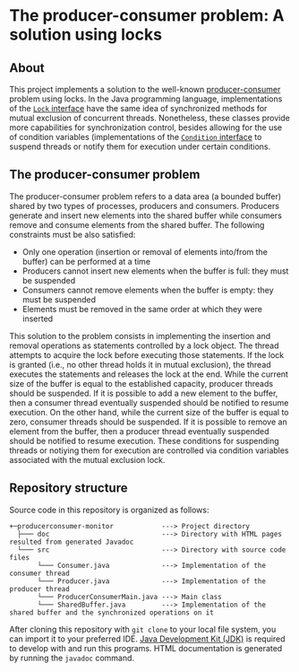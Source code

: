 # The producer-consumer problem: A solution using locks #

## About
This project implements a solution to the well-known [producer-consumer](https://en.wikipedia.org/wiki/Producer–consumer_problem) problem using locks. In the Java programming language, implementations of the [`Lock` interface](https://docs.oracle.com/en/java/javase/19/docs/api/java.base/java/util/concurrent/locks/Lock.html) have the same idea of synchronized methods for mutual exclusion of concurrent threads. Nonetheless, these classes provide more capabilities for synchronization control, besides allowing for the use of condition variables (implementations of the [`Condition` interface](https://docs.oracle.com/en/java/javase/19/docs/api/java.base/java/util/concurrent/locks/Condition.html) to suspend threads or notify them for execution under certain conditions.

## The producer-consumer problem
The producer-consumer problem refers to a data area (a bounded buffer) shared by two types of processes, producers and consumers. Producers generate and insert new elements into the shared buffer while consumers remove and consume elements from the shared buffer. The following constraints must be also satisfied:

* Only one operation (insertion or removal of elements into/from the buffer) can be performed at a time
* Producers cannot insert new elements when the buffer is full: they must be suspended
* Consumers cannot remove elements when the buffer is empty: they must be suspended
* Elements must be removed in the same order at which they were inserted

This solution to the problem consists in implementing the insertion and removal operations as statements controlled by a lock object. The thread attempts to acquire the lock before executing those statements. If the lock is granted (i.e., no other thread holds it in mutual exclusion), the thread executes the statements and releases the lock at the end. While the current size of the buffer is equal to the established capacity, producer threads should be suspended. If it is possible to add a new element to the buffer, then a consumer thread eventually suspended should be notified to resume execution. On the other hand, while the current size of the buffer is equal to zero, consumer threads should be suspended. If it is possible to remove an element from the buffer, then a producer thread eventually suspended should be notified to resume execution. These conditions for suspending threads or notiying them for execution are controlled via condition variables associated with the mutual exclusion lock.

## Repository structure
Source code in this repository is organized as follows:

```
+─producerconsumer-monitor            ---> Project directory
  ├─── doc                            ---> Directory with HTML pages resulted from generated Javadoc
  └─── src                            ---> Directory with source code files
       └─── Consumer.java             ---> Implementation of the consumer thread
       └─── Producer.java             ---> Implementation of the producer thread
       └─── ProducerConsumerMain.java ---> Main class
       └─── SharedBuffer.java         ---> Implementation of the shared buffer and the synchronized operations on it
```

After cloning this repository with `git clone` to your local file system, you can import it to your preferred IDE.
[Java Development Kit (JDK)](https://www.oracle.com/java/technologies/downloads/) is required to develop with and run 
this programs. HTML documentation is generated by running the `javadoc` command.

